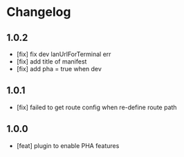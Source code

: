 # Changelog

## 1.0.2

- [fix] fix dev lanUrlForTerminal err
- [fix] add title of manifest
- [fix] add pha = true when dev

## 1.0.1

- [fix] failed to get route config when re-define route path

## 1.0.0

- [feat] plugin to enable PHA features